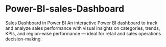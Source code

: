 # Power-BI-sales-Dashboard
Sales Dashboard in Power BI An interactive Power BI dashboard to track and analyze sales performance with visual insights on categories, trends, KPIs, and region-wise performance — ideal for retail and sales operations decision-making.
